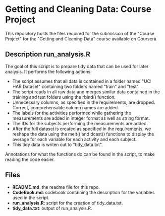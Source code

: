 Getting and Cleaning Data: Course Project
=========================================

This repository hosts the files required for the submission of the "Course Project" for the "Getting and Cleaning Data" course available on Coursera.

Description run_analysis.R
--------------------------

The goal of this script is to prepare tidy data that can be used for later analysis. It performs the following actions:

- The script assumes that all data is contained in a folder named "UCI HAR Dataset" containing two folders named "train" and "test".
- The script reads in all raw data and merges similar data contained in the training and test folders using the rbind() function.
- Unnecessary columns, as specified in the requirements, are dropped. Correct, comprehensable column names are added. 
- The labels for the activities performed while gathering the measurements are added in integer format as well as string format. 
- The IDs for the subjects performing the measurements are added.
- After the full dataset is created as specified in the requirements, we reshape the data using the melt() and dcast() functions to display the average for each variable for each activity and each subject. 
- This tidy data is writen out to "tidy_data.txt".

Annotations for what the functions do can be found in the script, to make reading the code easier.


Files
-----

- **README.md**: the readme file for this repo.
- **CodeBook.md**: codebook containing the description for the variables used in the script.
- **run_analysis.R**: script for the creation of tidy_data.txt.
- **tidy_data.txt**: output of run_analysis.R.